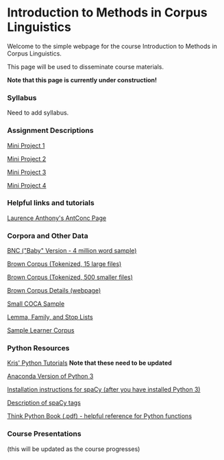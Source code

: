 # Introduction to Methods in Corpus Linguistics

Welcome to the simple webpage for the course Introduction to Methods in Corpus Linguistics.

This page will be used to disseminate course materials.

**Note that this page is currently under construction!**

### Syllabus
Need to add syllabus.

### Assignment Descriptions

[Mini Project 1](https://github.com/kristopherkyle/Corpus-Methods-Intro-Y2021/raw/main/Assignments/Mini%20Project%201_20210707.pdf)

[Mini Project 2](https://github.com/kristopherkyle/Corpus-Methods-Intro-Y2021/raw/main/Assignments/Mini%20Project%202.pdf)

[Mini Project 3](https://github.com/kristopherkyle/Corpus-Methods-Intro-Y2021/raw/main/Assignments/Mini%20Project%203.pdf)

[Mini Project 4](https://github.com/kristopherkyle/Corpus-Methods-Intro-Y2021/raw/main/Assignments/Mini%20Project%204.pdf)

### Helpful links and tutorials

[Laurence Anthony's AntConc Page](https://www.laurenceanthony.net/software/antconc/)

### Corpora and Other Data

<a href="http://ota.ox.ac.uk/desc/2553" target="_blank">BNC ("Baby" Version - 4 million word sample)</a>

[Brown Corpus (Tokenized, 15 large files)](https://github.com/kristopherkyle/Corpus-Methods-Intro/blob/master/Course-Materials/Brown_tokenized.zip?raw=true)

[Brown Corpus (Tokenized, 500 smaller files)](https://github.com/kristopherkyle/Corpus-Methods-Intro/blob/master/Course-Materials/brown_single.zip?raw=true)

<a href="https://www1.essex.ac.uk/linguistics/external/clmt/w3c/corpus_ling/content/corpora/list/private/brown/brown.html" target="_blank">Brown Corpus Details (webpage)</a>

[Small COCA Sample](https://github.com/kristopherkyle/Corpus-Methods-Intro/blob/master/Course-Materials/COCA_sample_text.zip?raw=true)

[Lemma, Family, and Stop Lists](https://github.com/kristopherkyle/Corpus-Methods-Intro/blob/master/Course-Materials/ant_conc_lists.zip?raw=true)

[Sample Learner Corpus](https://github.com/kristopherkyle/Corpus-Methods-Intro/blob/master/Course-Materials/small_sample.zip?raw=true)

### Python Resources

[Kris' Python Tutorials]() **Note that these need to be updated**

<a href="https://www.anaconda.com/distribution/#download-section" target="_blank">Anaconda Version of Python 3</a>

<a href="https://spacy.io/usage" target="_blank">Installation instructions for spaCy (after you have installed Python 3)</a>

[Description of spaCy tags](https://github.com/kristopherkyle/Corpus-Methods-Intro/blob/master/Course-Materials/spaCy_tags.xlsx?raw=true)

[Think Python Book (.pdf) - helpful reference for Python functions](https://github.com/kristopherkyle/Corpus-Methods-Intro/blob/master/Course-Materials/thinkpython.pdf?raw=true)

### Course Presentations
(this will be updated as the course progresses)
